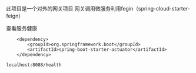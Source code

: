 此项目是一个对外的网关项目
    网关调用微服务利用fegin（spring-cloud-starter-feign）
    
查看服务健康

        <dependency>
            <groupId>org.springframework.boot</groupId>
            <artifactId>spring-boot-starter-actuator</artifactId>
        </dependency>
    
    localhost:8088/health